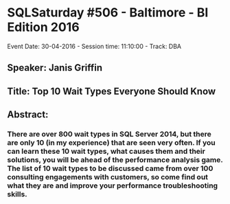 # SQLSaturday #506 - Baltimore - BI Edition 2016
Event Date: 30-04-2016 - Session time: 11:10:00 - Track: DBA
## Speaker: Janis Griffin
## Title: Top 10 Wait Types Everyone Should Know
## Abstract:
### There are over 800 wait types in SQL Server 2014, but there are only 10 (in my experience) that are seen very often. If you can learn these 10 wait types, what causes them and their solutions, you will be ahead of the performance analysis game. The list of 10 wait types to be discussed came from over 100 consulting engagements with customers, so come find out what they are and improve your performance troubleshooting skills.
